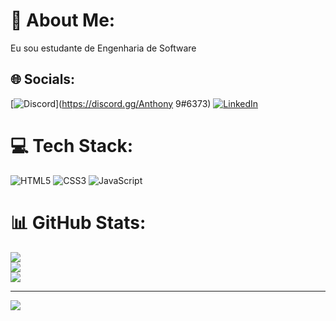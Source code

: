 # 💫 About Me:
Eu sou estudante de Engenharia de Software<br>


## 🌐 Socials:
[![Discord](https://img.shields.io/badge/Discord-%237289DA.svg?logo=discord&logoColor=white)](https://discord.gg/Anthony 9#6373) [![LinkedIn](https://img.shields.io/badge/LinkedIn-%230077B5.svg?logo=linkedin&logoColor=white)](https://linkedin.com/in/https://www.linkedin.com/in/anthony-guimar%C3%A3es-496216207/) 

# 💻 Tech Stack:
![HTML5](https://img.shields.io/badge/html5-%23E34F26.svg?style=flat&logo=html5&logoColor=white) ![CSS3](https://img.shields.io/badge/css3-%231572B6.svg?style=flat&logo=css3&logoColor=white) ![JavaScript](https://img.shields.io/badge/javascript-%23323330.svg?style=flat&logo=javascript&logoColor=%23F7DF1E)
# 📊 GitHub Stats:
![](https://github-readme-stats.vercel.app/api?username=anthonyguimas&theme=gotham&hide_border=false&include_all_commits=false&count_private=false)<br/>
![](https://github-readme-streak-stats.herokuapp.com/?user=anthonyguimas&theme=gotham&hide_border=false)<br/>
![](https://github-readme-stats.vercel.app/api/top-langs/?username=anthonyguimas&theme=gotham&hide_border=false&include_all_commits=false&count_private=false&layout=compact)

---
[![](https://visitcount.itsvg.in/api?id=anthonyguimas&icon=0&color=0)](https://visitcount.itsvg.in)

<!-- Proudly created with GPRM ( https://gprm.itsvg.in ) -->